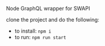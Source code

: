 Node GraphQL wrapper for SWAPI


clone the project and do the following:
- to install:  `npm i`
- to run: `npm run start`
